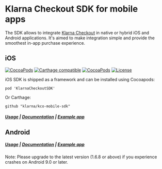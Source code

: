 # Klarna Checkout SDK for mobile apps

The SDK allows to integrate [Klarna Checkout](https://www.klarna.com/us/business/sell-online-with-klarna) in 
native or hybrid iOS and Android applications. 
It's aimed to make integration simple and provide the smoothest in-app purchase experience.

## iOS
[![CocoaPods](https://img.shields.io/badge/cocoapods-v1.6.5-blue.svg?style=flat)](https://cocoapods.org/pods/KlarnaCheckoutSDK)
[![Carthage compatible](https://img.shields.io/badge/Carthage-compatible-4BC51D.svg?style=flat)](https://github.com/Carthage/Carthage)
[![CocoaPods](https://img.shields.io/badge/platform-ios-999999.svg?style=flat)](https://cocoapods.org/pods/KlarnaCheckoutSDK)
[![License](https://img.shields.io/badge/license-MIT-333333.svg?style=flat)](https://github.com/klarna/kco-mobile-sdk/blob/master/LICENSE)

iOS SDK is shipped as a framework and can be installed using Cocoapods:

```
pod 'KlarnaCheckoutSDK'
```

Or Carthage:

```
github "klarna/kco-mobile-sdk"
```

##### [Usage](ios/README.md) | [Documentation](https://cocoadocs.org/docsets/KlarnaCheckoutSDK/) | [Example app](https://github.com/klarna/kco-ios-example-app)



## Android

##### [Usage](android/README.md) | [Documentation](https://rawgit.com/klarna/kco-mobile-sdk/master/android/docs/index.html) | [Example app](https://github.com/klarna/kco-android-example-app)

Note: Please upgrade to the latest version (1.6.8 or above) if you experience crashes on Android 9.0 or later.
